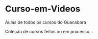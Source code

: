 # Curso-em-Videos
 Aulas de todos os cursos do Guanabara

 Coleção de cursos feitos ou em processo...
